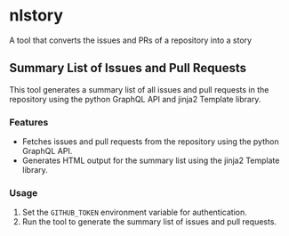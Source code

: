 # nlstory
A tool that converts the issues and PRs of a repository into a story

## Summary List of Issues and Pull Requests
This tool generates a summary list of all issues and pull requests in the repository using the python GraphQL API and jinja2 Template library.

### Features
- Fetches issues and pull requests from the repository using the python GraphQL API.
- Generates HTML output for the summary list using the jinja2 Template library.

### Usage
1. Set the `GITHUB_TOKEN` environment variable for authentication.
2. Run the tool to generate the summary list of issues and pull requests.
